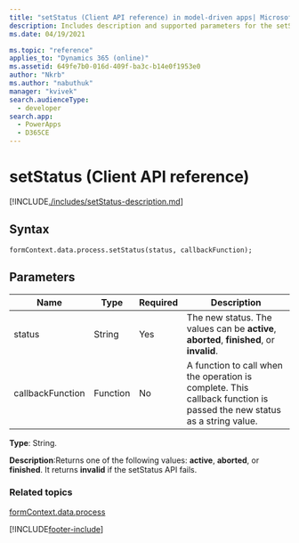 ```yaml
---
title: "setStatus (Client API reference) in model-driven apps| MicrosoftDocs"
description: Includes description and supported parameters for the setStatus method.
ms.date: 04/19/2021

ms.topic: "reference"
applies_to: "Dynamics 365 (online)"
ms.assetid: 649fe7b0-016d-409f-ba3c-b14e0f1953e0
author: "Nkrb"
ms.author: "nabuthuk"
manager: "kvivek"
search.audienceType: 
  - developer
search.app: 
  - PowerApps
  - D365CE
---
```

# setStatus (Client API reference)



[!INCLUDE[./includes/setStatus-description.md](./includes/setStatus-description.md)]

## Syntax

`formContext.data.process.setStatus(status, callbackFunction);`

## Parameters

|Name|Type|Required|Description|
|--|--|--|--|
|status|String|Yes|The new status. The values can be **active**, **aborted**, **finished**, or **invalid**. |
|callbackFunction|Function|No|A function to call when the operation is complete. This callback function is passed the new status as a string value.|

**Type**: String. 

**Description**:Returns one of the following values: **active**, **aborted**, or **finished**. It returns **invalid** if the setStatus API fails.

### Related topics

[formContext.data.process](../../formContext-data-process.md)
 




[!INCLUDE[footer-include](../../../../../../includes/footer-banner.md)]
